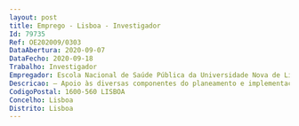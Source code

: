 ```yaml
--- 
layout: post
title: Emprego - Lisboa - Investigador
Id: 79735
Ref: OE202009/0303
DataAbertura: 2020-09-07
DataFecho: 2020-09-18
Trabalho: Investigador
Empregador: Escola Nacional de Saúde Pública da Universidade Nova de Lisboa - NOVA National School of Public Hea
Descricao: — Apoio às diversas componentes do planeamento e implementação de estudos qualitativos, omeadamente revisão de literatura, processos de amostragem e recrutamento de participantes, definição da amostra, definição de processos de recolha de dados em diferentesfontes de informação, desenvolvimento de instrumentos de recolha de dados, entre outros  — Apoio e colaboração em análise de dados de estudos qualitativos Elaboração de artigos e Disseminação dos resultados.
CodigoPostal: 1600-560 LISBOA
Concelho: Lisboa
Distrito: Lisboa
--- 
```

